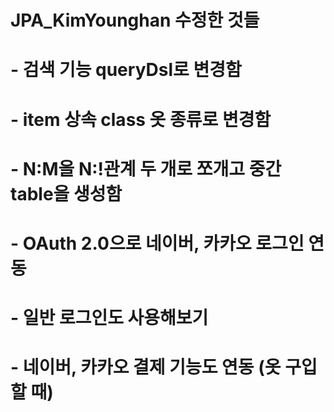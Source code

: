 # JPA_KimYounghan 수정한 것들
# - 검색 기능 queryDsl로 변경함
# - item 상속 class 옷 종류로 변경함
# - N:M을 N:!관계 두 개로 쪼개고 중간 table을 생성함
# - OAuth 2.0으로 네이버, 카카오 로그인 연동
# - 일반 로그인도 사용해보기
# - 네이버, 카카오 결제 기능도 연동 (옷 구입할 때)
